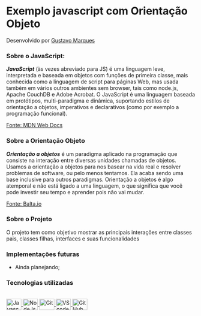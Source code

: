 # Exemplo javascript com Orientação Objeto

Desenvolvido por [Gustavo Marques](https://www.linkedin.com/in/gustavo-marques-1901b5215/)

### Sobre o JavaScript:
_**JavaScript**_ (às vezes abreviado para JS) é uma linguagem leve, interpretada e baseada em objetos com funções de primeira classe, mais conhecida como a linguagem de script para páginas Web, mas usada também em vários outros ambientes sem browser, tais como node.js,  Apache CouchDB e Adobe Acrobat. O JavaScript é uma linguagem baseada em protótipos, multi-paradigma e dinâmica, suportando estilos de orientação a objetos, imperativos e declarativos (como por exemplo a programação funcional). 

[Fonte: MDN Web Docs](https://developer.mozilla.org/pt-BR/docs/Web/JavaScript)

### Sobre a Orientação Objeto
_**Orientação a objetos**_ é um paradigma aplicado na programação que consiste na interação entre diversas unidades chamadas de objetos. Usamos a orientação a objetos para nos basear na vida real e resolver problemas de software, ou pelo menos tentamos. Ela acaba sendo uma base inclusive para outros paradigmas. Orientação a objetos é algo atemporal e não está ligado a uma linguagem, o que significa que você pode investir seu tempo e aprender pois não vai mudar.

[Fonte: Balta.io](https://balta.io/blog/orientacao-a-objetos)

### Sobre o Projeto
O projeto tem como objetivo mostrar as principais interações entre classes pais, classes filhas, interfaces e suas funcionalidades

### Implementações futuras

- Ainda planejando;

### Tecnologias utilizadas

<div align="inline_block">
  <a href="https://github.com/gustavoMarkez23">
</div>
  
<div style="display: inline_block"><br>
  <img title="Javascript" alt="Javascript" align="center" height="30" width="40" src="https://cdn.jsdelivr.net/gh/devicons/devicon/icons/javascript/javascript-original.svg" />
  <img title="NodeJs" alt="NodeJs" align="center" height="30" width="40" src="https://cdn.jsdelivr.net/gh/devicons/devicon/icons/nodejs/nodejs-original.svg" />
  <img title="Git" alt="Git" align="center" height="30" width="40" src="https://cdn.jsdelivr.net/gh/devicons/devicon/icons/git/git-original.svg" />
  <img title="VScode" alt="VScode" align="center" height="30" width="40" src="https://cdn.jsdelivr.net/gh/devicons/devicon/icons/vscode/vscode-original.svg" />
  <img title="GitHub" alt="GitHub" align="center" height="30" width="40" src="https://cdn.jsdelivr.net/gh/devicons/devicon/icons/github/github-original.svg" />
</div><br>
